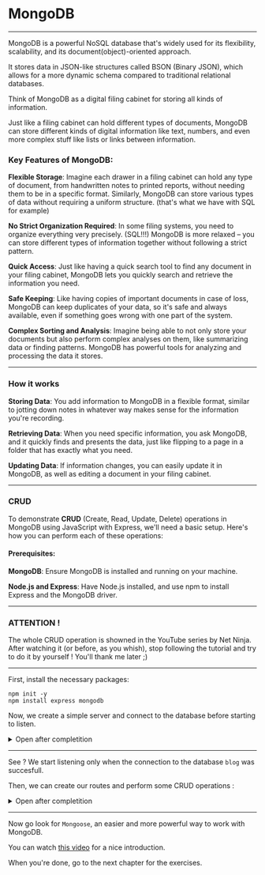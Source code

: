 # MongoDB

---

MongoDB is a powerful NoSQL database that's widely used for its flexibility, scalability, and its document(object)-oriented approach.

It stores data in JSON-like structures called BSON (Binary JSON), which allows for a more dynamic schema compared to traditional relational databases.

Think of MongoDB as a digital filing cabinet for storing all kinds of information.

Just like a filing cabinet can hold different types of documents, MongoDB can store different kinds of digital information like text, numbers, and even more complex stuff like lists or links between information.

### Key Features of MongoDB:

**Flexible Storage**: Imagine each drawer in a filing cabinet can hold any type of document, from handwritten notes to printed reports, without needing them to be in a specific format. Similarly, MongoDB can store various types of data without requiring a uniform structure. (that's what we have with SQL for example)

**No Strict Organization Required**: In some filing systems, you need to organize everything very precisely. (SQL!!!) MongoDB is more relaxed – you can store different types of information together without following a strict pattern.

**Quick Access**: Just like having a quick search tool to find any document in your filing cabinet, MongoDB lets you quickly search and retrieve the information you need.

**Safe Keeping**: Like having copies of important documents in case of loss, MongoDB can keep duplicates of your data, so it's safe and always available, even if something goes wrong with one part of the system.

**Complex Sorting and Analysis**: Imagine being able to not only store your documents but also perform complex analyses on them, like summarizing data or finding patterns. MongoDB has powerful tools for analyzing and processing the data it stores.

---

### How it works

**Storing Data**: You add information to MongoDB in a flexible format, similar to jotting down notes in whatever way makes sense for the information you're recording.

**Retrieving Data**: When you need specific information, you ask MongoDB, and it quickly finds and presents the data, just like flipping to a page in a folder that has exactly what you need.

**Updating Data**: If information changes, you can easily update it in MongoDB, as well as editing a document in your filing cabinet.

---

### CRUD

To demonstrate **CRUD** (Create, Read, Update, Delete) operations in MongoDB using JavaScript with Express, we'll need a basic setup. Here's how you can perform each of these operations:

#### Prerequisites:

**MongoDB**: Ensure MongoDB is installed and running on your machine.

**Node.js and Express**: Have Node.js installed, and use npm to install Express and the MongoDB driver.

---

### ATTENTION !

The whole CRUD operation is showned in the YouTube series by Net Ninja. After watching it (or before, as you whish), stop following the tutorial and try to do it by yourself ! You'll thank me later ;)

---

First, install the necessary packages:

```
npm init -y
npm install express mongodb
```

Now, we create a simple server and connect to the database before starting to listen.

<details>
<summary>Open after completition</summary>
<br>

```js
const express = require("express");
const { MongoClient } = require("mongodb");

const app = express();

const url = "mongodb://127.0.0.1:27017";
let db;

MongoClient.connect(url)
  .then((client) => {
    db = client.db("blog");
  })
  .then(() => {
    app.listen(3000, () => {
      console.log("Server running on port 3000");
    });
  })
  .catch((err) => console.log(err));
```

</details>

---

See ? We start listening only when the connection to the database `blog` was succesfull.

Then, we can create our routes and perform some CRUD operations :

<details>
<summary>Open after completition</summary>
<br>

```js
// GET ALL

app.get("/users", (req, res) => {
  const users = [];

  db.collection("users")
    .find()
    .forEach((user) => users.push(user))
    .then(() => {
      res.json(users);
    })
    .catch((err) => {
      console.log(err);
      res.status(500).json({ msg: "Error fetching users" });
    });
});
```

```js
// GET SINGLE BY ID

app.get("/users/:id", (req, res) => {
  const { id } = req.params;

  if (ObjectId.isValid(id)) {
    console.log("ID is valid");
    db.collection("users")
      .findOne({ _id: new ObjectId(id) })
      .then((user) => {
        if (user) {
          res.json(user);
        } else {
          res.json({ msg: "No user with this ID" });
        }
      })
      .catch((err) => {
        console.log(err);
        res.json({ msg: "error" });
      });
  } else {
    console.log("ID IS NOT VALID");
    res.json({ msg: "No user with this ID" });
  }
});
```

```js
// POST USER

app.post("/users", (req, res) => {
  const newUser = req.body;

  db.collection("users")
    .insertOne(newUser)
    .then((result) => {
      res.json(result);
    })
    .catch((err) => res.json({ msg: "Could not post user" }));
});
```

```js
// DELETE USER

app.delete("/users/:id", (req, res) => {
  const { id } = req.params;

  if (ObjectId.isValid(id)) {
    db.collection("users")
      .deleteOne({ _id: new ObjectId(id) })
      .then(() => {
        res.json({ msg: "User deleted" });
      })
      .catch((err) => res.json({ msg: "Could not delete the user" }));
  } else {
    res.json({ msg: "Not a valid ID" });
  }
});
```

```js
// UPDATE USER

app.patch("/users/:id", (req, res) => {
  const { id } = req.params;
  const updates = req.body;

  if (ObjectId.isValid(id)) {
    db.collection("users")
      .updateOne({ _id: new ObjectId(id) }, { $set: updates })
      .then((result) => res.json({ msg: "User updated", result }))
      .catch((err) => res.json({ msg: "Could not update user" }));
  } else {
    res.json({ msg: "Not a valid ID" });
  }
});
```

</details>

---

Now go look for `Mongoose`, an easier and more powerful way to work with MongoDB.

You can watch [this video](https://youtu.be/DZBGEVgL2eE?si=nJptGbA8gL9aczmk) for a nice introduction.

When you're done, go to the next chapter for the exercises.
